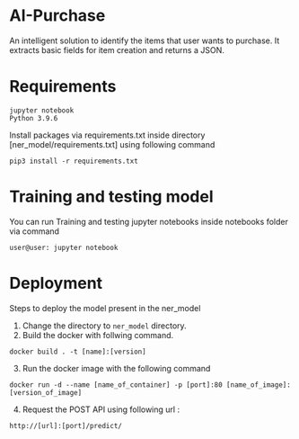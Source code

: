 # AI-Purchase
An intelligent solution to identify the items that user wants to purchase. It extracts basic fields for item creation and returns a JSON.

# Requirements
```angular2html
jupyter notebook
Python 3.9.6
```
Install packages via requirements.txt inside directory [ner_model/requirements.txt] using following command
```angular2html
pip3 install -r requirements.txt
```
# Training and testing model
You can run Training and testing jupyter notebooks inside notebooks folder via command 
```angular2html
user@user: jupyter notebook
```

# Deployment 
Steps to deploy the model present in the ner_model 

1) Change the directory to ``ner_model`` directory.
2) Build the docker with follwing command.
```angular2html
docker build . -t [name]:[version] 
```
3) Run the docker image with the following command
```angular2html
docker run -d --name [name_of_container] -p [port]:80 [name_of_image]:[version_of_image]
```
4) Request the POST API using following url :
```angular2html
http://[url]:[port]/predict/
```
